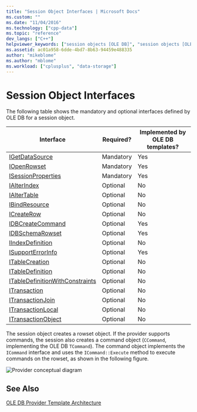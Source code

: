 ```yaml
---
title: "Session Object Interfaces | Microsoft Docs"
ms.custom: ""
ms.date: "11/04/2016"
ms.technology: ["cpp-data"]
ms.topic: "reference"
dev_langs: ["C++"]
helpviewer_keywords: ["session objects [OLE DB]", "session objects [OLE DB], interfaces", "OLE DB provider templates, object interfaces", "interfaces, session object", "interfaces, list of"]
ms.assetid: ac01a958-6dde-4bd7-8b63-94459e488335
author: "mikeblome"
ms.author: "mblome"
ms.workload: ["cplusplus", "data-storage"]
---
```

# Session Object Interfaces
The following table shows the mandatory and optional interfaces defined by OLE DB for a session object.  
  
|Interface|Required?|Implemented by OLE DB templates?|  
|---------------|---------------|--------------------------------------|  
|[IGetDataSource](https://msdn.microsoft.com/library/ms709721.aspx)|Mandatory|Yes|  
|[IOpenRowset](https://msdn.microsoft.com/library/ms716946.aspx)|Mandatory|Yes|  
|[ISessionProperties](https://msdn.microsoft.com/library/ms713721.aspx)|Mandatory|Yes|  
|[IAlterIndex](https://msdn.microsoft.com/library/ms714943.aspx)|Optional|No|  
|[IAlterTable](https://msdn.microsoft.com/library/ms719764.aspx)|Optional|No|  
|[IBindResource](https://msdn.microsoft.com/library/ms714936.aspx)|Optional|No|  
|[ICreateRow](https://msdn.microsoft.com/library/ms716832.aspx)|Optional|No|  
|[IDBCreateCommand](https://msdn.microsoft.com/library/ms711625.aspx)|Optional|Yes|  
|[IDBSchemaRowset](https://msdn.microsoft.com/library/ms713686.aspx)|Optional|Yes|  
|[IIndexDefinition](https://msdn.microsoft.com/library/ms711593.aspx)|Optional|No|  
|[ISupportErrorInfo](https://msdn.microsoft.com/library/ms715816.aspx)|Optional|Yes|  
|[ITableCreation](https://msdn.microsoft.com/library/ms713639.aspx)|Optional|No|  
|[ITableDefinition](https://msdn.microsoft.com/library/ms714277.aspx)|Optional|No|  
|[ITableDefinitionWithConstraints](https://msdn.microsoft.com/library/ms720947.aspx)|Optional|No|  
|[ITransaction](https://msdn.microsoft.com/library/ms723053.aspx)|Optional|No|  
|[ITransactionJoin](https://msdn.microsoft.com/library/ms718071.aspx)|Optional|No|  
|[ITransactionLocal](https://msdn.microsoft.com/library/ms714893.aspx)|Optional|No|  
|[ITransactionObject](https://msdn.microsoft.com/library/ms713659.aspx)|Optional|No|  
  
 The session object creates a rowset object. If the provider supports commands, the session also creates a command object (`CCommand`, implementing the OLE DB `TCommand`). The command object implements the `ICommand` interface and uses the `ICommand::Execute` method to execute commands on the rowset, as shown in the following figure.  
  
 ![Provider conceptual diagram](../../data/oledb/media/vc4u551.gif "vc4u551")  
  
## See Also  
 [OLE DB Provider Template Architecture](../../data/oledb/ole-db-provider-template-architecture.md)